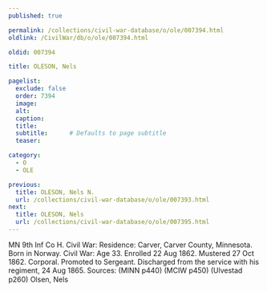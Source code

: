 ```yaml
---
published: true

permalink: /collections/civil-war-database/o/ole/007394.html
oldlink: /CivilWar/db/o/ole/007394.html

oldid: 007394

title: OLESON, Nels

pagelist:
  exclude: false
  order: 7394
  image: 
  alt:
  caption:
  title:
  subtitle:      # Defaults to page subtitle
  teaser:

category: 
  - O 
  - OLE

previous:
  title: OLESON, Nels N.
  url: /collections/civil-war-database/o/ole/007393.html  
next:
  title: OLESON, Nels
  url: /collections/civil-war-database/o/ole/007395.html   
---
```

MN 9th Inf Co H. Civil War: Residence: Carver, Carver County, Minnesota. Born in Norway. Civil War: Age 33. Enrolled 22 Aug 1862. Mustered 27 Oct 1862. Corporal. Promoted to Sergeant. Discharged from the service with his regiment, 24 Aug 1865. Sources: (MINN p440) (MCIW p450) (Ulvestad p260) &#147;Olsen, Nels&#148;